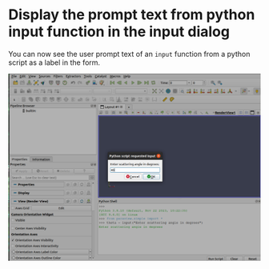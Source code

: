 # Display the prompt text from python input function in the input dialog

You can now see the user prompt text of an `input` function from a python script
as a label in the form.

![prompt in python dialog](display-python-input-prompt-in-dialog.png)

